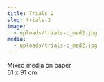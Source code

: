 ```yaml
---
title: Trials 2
slug: trials-2
image:
  - uploads/trials-c_med2.jpg
media:
  - uploads/trials-c_med2.jpg
---
```


Mixed media on paper  
61 x 91 cm
